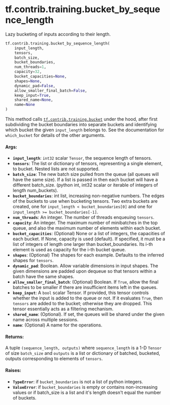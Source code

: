 <div itemscope itemtype="http://developers.google.com/ReferenceObject">
<meta itemprop="name" content="tf.contrib.training.bucket_by_sequence_length" />
<meta itemprop="path" content="Stable" />
</div>

# tf.contrib.training.bucket_by_sequence_length

Lazy bucketing of inputs according to their length.

``` python
tf.contrib.training.bucket_by_sequence_length(
    input_length,
    tensors,
    batch_size,
    bucket_boundaries,
    num_threads=1,
    capacity=32,
    bucket_capacities=None,
    shapes=None,
    dynamic_pad=False,
    allow_smaller_final_batch=False,
    keep_input=True,
    shared_name=None,
    name=None
)
```

<!-- Placeholder for "Used in" -->

This method calls <a href="../../../tf/contrib/training/bucket.md"><code>tf.contrib.training.bucket</code></a> under the hood, after first
subdividing the bucket boundaries into separate buckets and identifying which
bucket the given `input_length` belongs to.  See the documentation for
`which_bucket` for details of the other arguments.

#### Args:


* <b>`input_length`</b>: `int32` scalar `Tensor`, the sequence length of tensors.
* <b>`tensors`</b>: The list or dictionary of tensors, representing a single element,
  to bucket.  Nested lists are not supported.
* <b>`batch_size`</b>: The new batch size pulled from the queue (all queues will have
  the same size).  If a list is passed in then each bucket will have a
  different batch_size.
  (python int, int32 scalar or iterable of integers of length num_buckets).
* <b>`bucket_boundaries`</b>: int list, increasing non-negative numbers.
  The edges of the buckets to use when bucketing tensors.  Two extra buckets
  are created, one for `input_length < bucket_boundaries[0]` and
  one for `input_length >= bucket_boundaries[-1]`.
* <b>`num_threads`</b>: An integer.  The number of threads enqueuing `tensors`.
* <b>`capacity`</b>: An integer. The maximum number of minibatches in the top queue,
  and also the maximum number of elements within each bucket.
* <b>`bucket_capacities`</b>: (Optional) None or a list of integers, the capacities of
  each bucket. If None, capacity is used (default). If specified, it must
  be a list of integers of length one larger than bucket_boundaries.
  Its i-th element is used as capacity for the i-th bucket queue.
* <b>`shapes`</b>: (Optional) The shapes for each example.  Defaults to the
  inferred shapes for `tensors`.
* <b>`dynamic_pad`</b>: Boolean.  Allow variable dimensions in input shapes.
  The given dimensions are padded upon dequeue so that tensors within a
  batch have the same shapes.
* <b>`allow_smaller_final_batch`</b>: (Optional) Boolean. If `True`, allow the final
  batches to be smaller if there are insufficient items left in the queues.
* <b>`keep_input`</b>: A `bool` scalar Tensor.  If provided, this tensor controls
  whether the input is added to the queue or not.  If it evaluates `True`,
  then `tensors` are added to the bucket; otherwise they are dropped.  This
  tensor essentially acts as a filtering mechanism.
* <b>`shared_name`</b>: (Optional). If set, the queues will be shared under the given
  name across multiple sessions.
* <b>`name`</b>: (Optional) A name for the operations.


#### Returns:

A tuple `(sequence_length, outputs)` where `sequence_length` is
a 1-D `Tensor` of size `batch_size` and `outputs` is a list or dictionary
of batched, bucketed, outputs corresponding to elements of `tensors`.



#### Raises:


* <b>`TypeError`</b>: if `bucket_boundaries` is not a list of python integers.
* <b>`ValueError`</b>: if `bucket_boundaries` is empty or contains non-increasing
  values or if batch_size is a list and it's length doesn't equal the number
  of buckets.